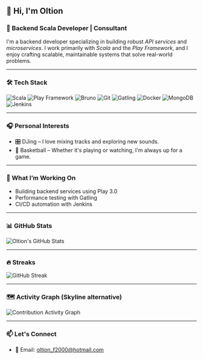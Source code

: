 ## 👋 Hi, I'm Oltion
### 🚀 Backend Scala Developer | Consultant

I'm a backend developer specializing in building robust *API services* and *microservices*. I work primarily with *Scala* and the *Play Framework*, and I enjoy crafting scalable, maintainable systems that solve real-world problems.

---

### 🛠️ Tech Stack

![Scala](https://img.shields.io/badge/Scala-DC322F?style=for-the-badge&logo=scala&logoColor=white)
![Play Framework](https://img.shields.io/badge/Play_Framework-64DD17?style=for-the-badge&logo=playframework&logoColor=white)
![Bruno](https://img.shields.io/badge/Bruno-FF6F00?style=for-the-badge&logo=bruno&logoColor=white)
![Git](https://img.shields.io/badge/Git-F05032?style=for-the-badge&logo=git&logoColor=white)
![Gatling](https://img.shields.io/badge/Gatling-FF5722?style=for-the-badge&logo=gatling&logoColor=white)
![Docker](https://img.shields.io/badge/Docker-2496ED?style=for-the-badge&logo=docker&logoColor=white)
![MongoDB](https://img.shields.io/badge/MongoDB-47A248?style=for-the-badge&logo=mongodb&logoColor=white)
![Jenkins](https://img.shields.io/badge/Jenkins-D24939?style=for-the-badge&logo=jenkins&logoColor=white)

---

### 🎧 Personal Interests

- 🎛️ DJing – I love mixing tracks and exploring new sounds.
- 🏀 Basketball – Whether it's playing or watching, I'm always up for a game.

---

### 📌 What I’m Working On

- Building backend services using Play 3.0
- Performance testing with Gatling
- CI/CD automation with Jenkins

---

### 📊 GitHub Stats

<!-- Third-party image; may be rate-limited. Consider self-hosting if flaky. -->
![Oltion's GitHub Stats](https://github-readme-stats.vercel.app/api?username=OltionF&show_icons=true&theme=radical&cache_seconds=7200)

---

### 🔥 Streaks

![GitHub Streak](https://streak-stats.demolab.com?user=OltionF&theme=radical&date_format=j%20M%5B%20Y%5D)

---

### 🗺️ Activity Graph (Skyline alternative)

![Contribution Activity Graph](https://github-readme-activity-graph.vercel.app/graph?username=OltionF&theme=react-dark&hide_border=true)

---

### 📫 Let's Connect

- 📧 Email: oltion_f2000@hotmail.com
